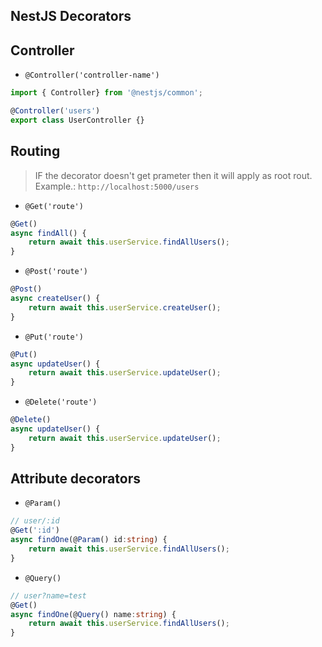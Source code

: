 ## NestJS Decorators

## Controller

- ```@Controller('controller-name')```

```ts
import { Controller} from '@nestjs/common';

@Controller('users')
export class UserController {}
```

## Routing

> IF the decorator doesn't get prameter then it will apply as root rout. Example.: ```http://localhost:5000/users```

- ```@Get('route')```

```ts
@Get()
async findAll() {
    return await this.userService.findAllUsers();
}
```

- ```@Post('route')```

```ts
@Post()
async createUser() {
    return await this.userService.createUser();
}
```

- ```@Put('route')```

```ts
@Put()
async updateUser() {
    return await this.userService.updateUser();
}
```

- ```@Delete('route')```

```ts
@Delete()
async updateUser() {
    return await this.userService.updateUser();
}
```

## Attribute decorators

- ```@Param()```

```ts
// user/:id
@Get(':id')
async findOne(@Param() id:string) {
    return await this.userService.findAllUsers();
}
```

- ```@Query()```

```ts
// user?name=test
@Get()
async findOne(@Query() name:string) {
    return await this.userService.findAllUsers();
}
```
  
